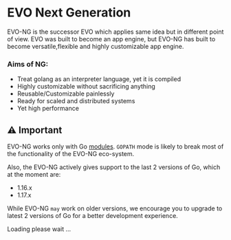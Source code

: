 # EVO Next Generation
EVO-NG is the successor EVO which applies same idea but in different point of view. EVO was built to become an app engine, but EVO-NG has built to become versatile,flexible and highly customizable app engine.

### Aims of NG:
- Treat golang as an interpreter language, yet it is compiled
- Highly customizable without sacrificing anything
- Reusable/Customizable painlessly
- Ready for scaled and distributed systems
- Yet high performance

## ⚠️ Important

EVO-NG works only with Go [modules](https://blog.golang.org/using-go-modules). `GOPATH` mode is likely to break most of the functionality of the EVO-NG eco-system.

Also, the EVO-NG actively gives support to the last 2 versions of Go, which at the moment are:

- 1.16.x
- 1.17.x

While EVO-NG `may` work on older versions, we encourage you to upgrade to latest 2 versions of Go for a better development experience.


Loading please wait ...
